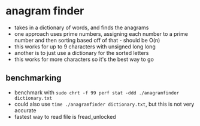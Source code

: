 # anagram finder

- takes in a dictionary of words, and finds the anagrams
- one approach uses prime numbers, assigning each number to a prime number and then sorting based off of that - should be O(n)
- this works for up to 9 characters with unsigned long long
- another is to just use a dictionary for the sorted letters
- this works for more characters so it's the best way to go

## benchmarking

- benchmark with `sudo chrt -f 99 perf stat -ddd ./anagramfinder dictionary.txt`
- could also use `time ./anagramfinder dictionary.txt`, but this is not very accurate
- fastest way to read file is fread_unlocked
